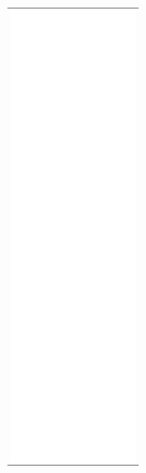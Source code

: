 <table>
    <tr>
        <td>
            <a href="https://github.com/zailic">
                <img align="center" width="100%" src="./github-metrics.svg" />
            </a>
        </td>
    </tr>
</table>